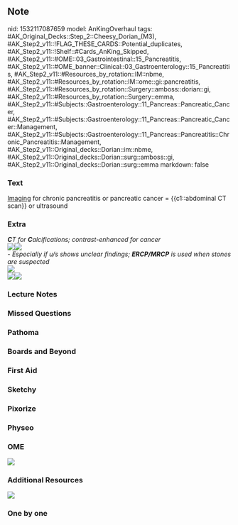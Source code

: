 ## Note
nid: 1532117087659
model: AnKingOverhaul
tags: #AK_Original_Decks::Step_2::Cheesy_Dorian_(M3), #AK_Step2_v11::!FLAG_THESE_CARDS::Potential_duplicates, #AK_Step2_v11::!Shelf::#Cards_AnKing_Skipped, #AK_Step2_v11::#OME::03_Gastrointestinal::15_Pancreatitis, #AK_Step2_v11::#OME_banner::Clinical::03_Gastroenterology::15_Pancreatitis, #AK_Step2_v11::#Resources_by_rotation::IM::nbme, #AK_Step2_v11::#Resources_by_rotation::IM::ome::gi::pancreatitis, #AK_Step2_v11::#Resources_by_rotation::Surgery::amboss::dorian::gi, #AK_Step2_v11::#Resources_by_rotation::Surgery::emma, #AK_Step2_v11::#Subjects::Gastroenterology::11_Pancreas::Pancreatic_Cancer, #AK_Step2_v11::#Subjects::Gastroenterology::11_Pancreas::Pancreatic_Cancer::Management, #AK_Step2_v11::#Subjects::Gastroenterology::11_Pancreas::Pancreatitis::Chronic_Pancreatitis::Management, #AK_Step2_v11::Original_decks::Dorian::im::nbme, #AK_Step2_v11::Original_decks::Dorian::surg::amboss::gi, #AK_Step2_v11::Original_decks::Dorian::surg::emma
markdown: false

### Text
<u>Imaging</u> for chronic pancreatitis or pancreatic cancer =
{{c1::abdominal CT scan}} or ultrasound

### Extra
<div>
  <i><b>C</b>T for <b>C</b>alcifications; contrast-enhanced for
  cancer</i>
</div><i><img src="cpbs.png" class="resizer"><img src=
"paste-517758307532801.jpg" class="resizer"></i>
<div>
<div>
  <div>
    <div style="font-style: normal;">
      <i>- Especially if u/s shows unclear findings;
      <b>ERCP/MRCP</b> is used when stones are suspected</i>
    </div>
  </div>
  <div><img src="paste-2008365362315265.jpg" class="resizer"></div>
</div><img src="paste-2002116184899585.jpg" class=
"resizer"><img src="paste-154953830105089.jpg" class=
"resizer"></div>

### Lecture Notes


### Missed Questions


### Pathoma


### Boards and Beyond


### First Aid


### Sketchy


### Pixorize


### Physeo


### OME
<div class="ome-widget">
  <a href=
  "https://onlinemeded.org/spa/gastroenterology/pancreatitis/acquire?ref=anki">
  <img src="_OME_AnkiFlashcards_Lesson_4.png"></a>
</div>

### Additional Resources
<img src="paste-228981886418945%20(1).jpg" class="resizer">

### One by one

